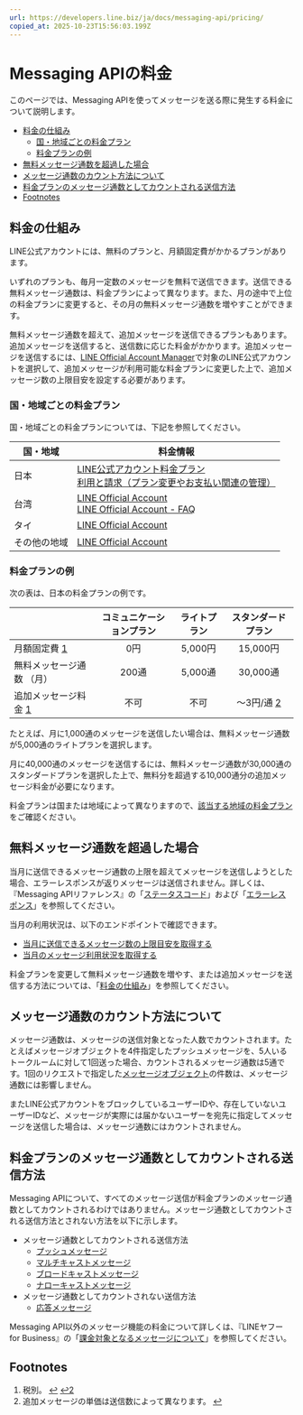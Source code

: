```yaml
---
url: https://developers.line.biz/ja/docs/messaging-api/pricing/
copied_at: 2025-10-23T15:56:03.199Z
---
```

# Messaging APIの料金

このページでは、Messaging APIを使ってメッセージを送る際に発生する料金について説明します。

*   [料金の仕組み](#pricing-system)
    *   [国・地域ごとの料金プラン](#global-pricing)
    *   [料金プランの例](#examples-of-subscription-plans)
*   [無料メッセージ通数を超過した場合](#when-you-exceed-the-limit-of-free-messages)
*   [メッセージ通数のカウント方法について](#how-to-count-the-number-of-messages-sent)
*   [料金プランのメッセージ通数としてカウントされる送信方法](#sending-methods-that-are-counted-towards-the-number-of-messages)
*   [Footnotes](#footnote-label)

## 料金の仕組み

LINE公式アカウントには、無料のプランと、月額固定費がかかるプランがあります。

いずれのプランも、毎月一定数のメッセージを無料で送信できます。送信できる無料メッセージ通数は、料金プランによって異なります。また、月の途中で上位の料金プランに変更すると、その月の無料メッセージ通数を増やすことができます。

無料メッセージ通数を超えて、追加メッセージを送信できるプランもあります。追加メッセージを送信すると、送信数に応じた料金がかかります。追加メッセージを送信するには、[LINE Official Account Manager](https://manager.line.biz/)で対象のLINE公式アカウントを選択して、追加メッセージが利用可能な料金プランに変更した上で、追加メッセージ数の上限目安を設定する必要があります。

### 国・地域ごとの料金プラン

国・地域ごとの料金プランについては、下記を参照してください。

| 国・地域 | 料金情報 |
| --- | --- |
| 日本 | [LINE公式アカウント料金プラン](https://www.lycbiz.com/jp/service/line-official-account/plan/) <br/> [利用と請求（プラン変更やお支払い関連の管理）](https://www.lycbiz.com/jp/manual/OfficialAccountManager/account-settings_plan/) |
| 台湾 | [LINE Official Account](https://tw.linebiz.com/service/account-solutions/line-official-account/) <br/> [LINE Official Account - FAQ](https://tw.linebiz.com/faq/oa-price/) |
| タイ | [LINE Official Account](https://lineforbusiness.com/th/service/line-oa-features/broadcast-message) |
| その他の地域 | [LINE Official Account](https://www.linebiz.com/jp-en/other/) |

### 料金プランの例

次の表は、日本の料金プランの例です。

|  | コミュニケーションプラン | ライトプラン | スタンダードプラン |
| :-- | :-: | :-: | :-: |
| 月額固定費 [1](#user-content-fn-1) | 0円 | 5,000円 | 15,000円 |
| 無料メッセージ通数 （月） | 200通 | 5,000通 | 30,000通 |
| 追加メッセージ料金 [1](#user-content-fn-1) | 不可 | 不可 | ～3円/通 [2](#user-content-fn-2) |

たとえば、月に1,000通のメッセージを送信したい場合は、無料メッセージ通数が5,000通のライトプランを選択します。

月に40,000通のメッセージを送信するには、無料メッセージ通数が30,000通のスタンダードプランを選択した上で、無料分を超過する10,000通分の追加メッセージ料金が必要になります。

料金プランは国または地域によって異なりますので、[該当する地域の料金プラン](#global-pricing)をご確認ください。

## 無料メッセージ通数を超過した場合

当月に送信できるメッセージ通数の上限を超えてメッセージを送信しようとした場合、エラーレスポンスが返りメッセージは送信されません。詳しくは、『Messaging APIリファレンス』の「[ステータスコード](https://developers.line.biz/ja/reference/messaging-api/#status-codes)」および「[エラーレスポンス](https://developers.line.biz/ja/reference/messaging-api/#error-responses)」を参照してください。

当月の利用状況は、以下のエンドポイントで確認できます。

*   [当月に送信できるメッセージ数の上限目安を取得する](https://developers.line.biz/ja/reference/messaging-api/#get-quota)
*   [当月のメッセージ利用状況を取得する](https://developers.line.biz/ja/reference/messaging-api/#get-consumption)

料金プランを変更して無料メッセージ通数を増やす、または追加メッセージを送信する方法については、「[料金の仕組み](#pricing-system)」を参照してください。

## メッセージ通数のカウント方法について

メッセージ通数は、メッセージの送信対象となった人数でカウントされます。たとえばメッセージオブジェクトを4件指定したプッシュメッセージを、5人いるトークルームに対して1回送った場合、カウントされるメッセージ通数は5通です。1回のリクエストで指定した[メッセージオブジェクト](https://developers.line.biz/ja/reference/messaging-api/#message-objects)の件数は、メッセージ通数には影響しません。

またLINE公式アカウントをブロックしているユーザーIDや、存在していないユーザーIDなど、メッセージが実際には届かないユーザーを宛先に指定してメッセージを送信した場合は、メッセージ通数にはカウントされません。

## 料金プランのメッセージ通数としてカウントされる送信方法

Messaging APIについて、すべてのメッセージ送信が料金プランのメッセージ通数としてカウントされるわけではありません。メッセージ通数としてカウントされる送信方法とされない方法を以下に示します。

*   メッセージ通数としてカウントされる送信方法
    *   [プッシュメッセージ](https://developers.line.biz/ja/reference/messaging-api/#send-push-message)
    *   [マルチキャストメッセージ](https://developers.line.biz/ja/reference/messaging-api/#send-multicast-message)
    *   [ブロードキャストメッセージ](https://developers.line.biz/ja/reference/messaging-api/#send-broadcast-message)
    *   [ナローキャストメッセージ](https://developers.line.biz/ja/reference/messaging-api/#send-narrowcast-message)
*   メッセージ通数としてカウントされない送信方法
    *   [応答メッセージ](https://developers.line.biz/ja/reference/messaging-api/#send-reply-message)

Messaging API以外のメッセージ機能の料金について詳しくは、『LINEヤフー for Business』の「[課金対象となるメッセージについて](https://www.lycbiz.com/jp/service/line-official-account/plan/)」を参照してください。

## Footnotes

1.  税別。 [↩](#user-content-fnref-1) [↩2](#user-content-fnref-1-2)
2.  追加メッセージの単価は送信数によって異なります。 [↩](#user-content-fnref-2)